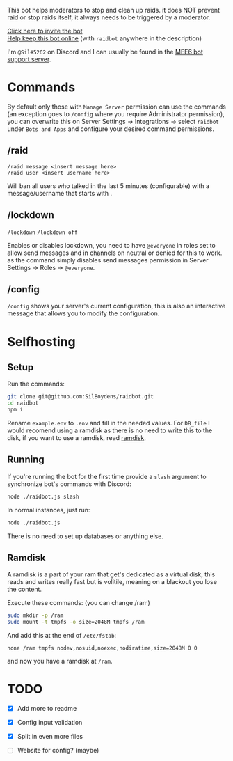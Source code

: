 This bot helps moderators to stop and clean up raids. it does NOT prevent raid or stop raids itself, it always needs to be triggered by a moderator.

[Click here to invite the bot](<https://discordapp.com/oauth2/authorize?client_id=528531827246366760&permissions=268435460&scope=bot>) \
[Help keep this bot online](<https://www.paypal.me/silboydens>) (with `raidbot` anywhere in the description)

I'm `@Sil#5262` on Discord and I can usually be found in the [MEE6 bot support server](<https://discord.gg/mee6>).

# Commands

By default only those with `Manage Server` permission can use the commands (an exception goes to `/config` where you require Administrator permission), you can overwrite this on Server Settings → Integrations → select `raidbot` under `Bots and Apps` and configure your desired command permissions.

## /raid

`/raid message <insert message here>`  
`/raid user <insert username here>`  

Will ban all users who talked in the last 5 minutes (configurable) with a message/username that starts with <insert xxx here>.

## /lockdown

`/lockdown`
`/lockdown off`

Enables or disables lockdown, you need to have `@everyone` in roles set to allow send messages and in channels on neutral or denied for this to work. as the command simply disables send messages permission in Server Settings → Roles → `@everyone`.

## /config

`/config` shows your server's current configuration, this is also an interactive message that allows you to modify the configuration.

# Selfhosting

## Setup

Run the commands:
```bash
git clone git@github.com:SilBoydens/raidbot.git
cd raidbot
npm i
```

Rename `example.env` to `.env` and fill in the needed values.
For `DB_file` I would recomend using a ramdisk as there is no need to write this to the disk, if you want to use a ramdisk, read [ramdisk](#ramdisk).

## Running

If you're running the bot for the first time provide a `slash` argument to synchronize bot's commands with Discord:
```bash
node ./raidbot.js slash
```

In normal instances, just run:
```bash
node ./raidbot.js
```
There is no need to set up databases or anything else.

## Ramdisk

A ramdisk is a part of your ram that get's dedicated as a virtual disk, this reads and writes really fast but is volitile, meaning on a blackout you lose the content.

Execute these commands: (you can change /ram)
```bash
sudo mkdir -p /ram
sudo mount -t tmpfs -o size=2048M tmpfs /ram
```

And add this at the end of `/etc/fstab`:
```
none /ram tmpfs nodev,nosuid,noexec,nodiratime,size=2048M 0 0
```
and now you have a ramdisk at `/ram`.

# TODO

- [x] Add more to readme

- [x] Config input validation

- [x] Split in even more files

- [ ] Website for config? (maybe)
